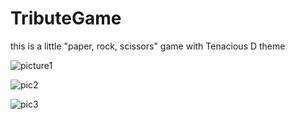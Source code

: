 # TributeGame
this is a little "paper, rock, scissors" game with Tenacious D theme

![picture1](https://user-images.githubusercontent.com/54479009/118492144-070c1180-b720-11eb-914e-6907bbcea94a.png)

![pic2](https://user-images.githubusercontent.com/54479009/118492155-096e6b80-b720-11eb-9cec-0c0b1dc92547.png)

![pic3](https://user-images.githubusercontent.com/54479009/118492161-0a9f9880-b720-11eb-9fef-f048c6d43e1b.png)


